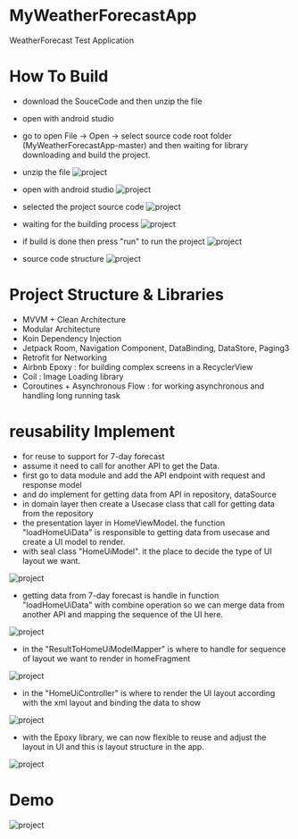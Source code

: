# MyWeatherForecastApp

WeatherForecast Test Application

# How To Build

  - download the SouceCode and then unzip the file 
  - open with android studio
  - go to open File -> Open -> select source code root folder (MyWeatherForecastApp-master) and then waiting for library downloading and build the project.

- unzip the file
![project](https://github.com/IamWorkAndWork/MyWeatherForecastApp/blob/master/images/1unzipFile.png)

- open with android studio
![project](https://github.com/IamWorkAndWork/MyWeatherForecastApp/blob/master/images/2openAndroidStudioAndOpen.png)
  
- selected the project source code
![project](https://github.com/IamWorkAndWork/MyWeatherForecastApp/blob/master/images/3selectProject.png)

- waiting for the building process
![project](https://github.com/IamWorkAndWork/MyWeatherForecastApp/blob/master/images/4waitingForBuild.png)

- if build is done then press "run" to run the project
![project](https://github.com/IamWorkAndWork/MyWeatherForecastApp/blob/master/images/5runTheProject.png)

- source code structure
![project](https://github.com/IamWorkAndWork/MyWeatherForecastApp/blob/master/images/6projectStructure)

# Project Structure & Libraries

- MVVM + Clean Architecture
- Modular Architecture   
- Koin Dependency Injection
- Jetpack Room, Navigation Component, DataBinding, DataStore, Paging3
- Retrofit for Networking  
- Airbnb Epoxy : for building complex screens in a RecyclerView
- Coil : Image Loading library
- Coroutines + Asynchronous Flow : for working asynchronous and handling long running task

# reusability Implement
- for reuse to support for 7-day forecast
- assume it need to call for another API to get the Data. 
- first go to data module and add the API endpoint with request and response model
- and do implement for getting data from API in repository, dataSource
- in domain layer then create a Usecase class that call for getting data from the repository
- the presentation layer in HomeViewModel. the function "loadHomeUiData" is responsible to getting data from usecase and create a UI model to render.
- with seal class "HomeUiModel". it the place to decide the type of UI layout we want.

![project](https://github.com/IamWorkAndWork/MyWeatherForecastApp/blob/master/images/reuse1.png)

- getting data from 7-day forecast is handle in function "loadHomeUiData" with combine operation so we can merge data from another API and mapping the sequence of the UI here.

![project](https://github.com/IamWorkAndWork/MyWeatherForecastApp/blob/master/images/reuse2.png)

- in the "ResultToHomeUiModelMapper" is where to handle for sequence of layout we want to render in homeFragment

![project](https://github.com/IamWorkAndWork/MyWeatherForecastApp/blob/master/images/reuse3.png)

- in the "HomeUiController" is where to render the UI layout according with the xml layout and binding the data to show

![project](https://github.com/IamWorkAndWork/MyWeatherForecastApp/blob/master/images/reuse4.png)

- with the Epoxy library, we can now flexible to reuse and adjust the layout in UI and this is layout structure in the app.

![project](https://github.com/IamWorkAndWork/MyWeatherForecastApp/blob/master/images/uisection.png)

# Demo

![project](https://github.com/IamWorkAndWork/MyWeatherForecastApp/blob/master/images/appDemo.png)
